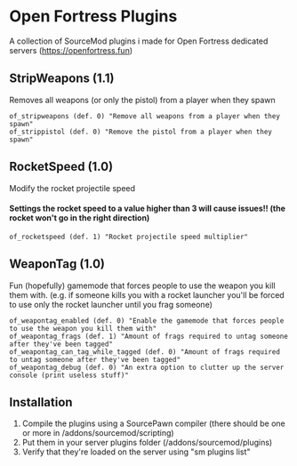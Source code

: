 
# Open Fortress Plugins

A collection of SourceMod plugins i made for Open Fortress dedicated servers (https://openfortress.fun)
## StripWeapons (1.1)
Removes all weapons (or only the pistol) from a player when they spawn
```
of_stripweapons (def. 0) "Remove all weapons from a player when they spawn"
of_strippistol (def. 0) "Remove the pistol from a player when they spawn"
```

## RocketSpeed (1.0)
Modify the rocket projectile speed
#### Settings the rocket speed to a value higher than 3 will cause issues!! (the rocket won't go in the right direction)
```
of_rocketspeed (def. 1) "Rocket projectile speed multiplier"
```


## WeaponTag (1.0)
Fun (hopefully) gamemode that forces people to use the weapon you kill them with.
(e.g. if someone kills you with a rocket launcher you'll be forced to use only the rocket launcher until you frag someone)
```
of_weapontag_enabled (def. 0) "Enable the gamemode that forces people to use the weapon you kill them with"
of_weapontag_frags (def. 1) "Amount of frags required to untag someone after they've been tagged"
of_weapontag_can_tag_while_tagged (def. 0) "Amount of frags required to untag someone after they've been tagged"
of_weapontag_debug (def. 0) "An extra option to clutter up the server console (print useless stuff)"
```

## Installation
1. Compile the plugins using a SourcePawn compiler (there should be one or more in /addons/sourcemod/scripting)
2. Put them in your server plugins folder (/addons/sourcemod/plugins)
3. Verify that they're loaded on the server using "sm plugins list"
